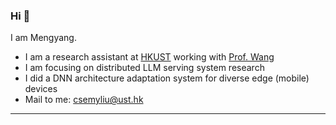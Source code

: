 ### Hi 👋

I am Mengyang.

- I am a research assistant at [HKUST](https://hkust.edu.hk/) working with [Prof. Wang](https://www.cse.ust.hk/~weiwa/)
- I am focusing on distributed LLM serving system research
- I did a DNN architecture adaptation system for diverse edge (mobile) devices
- Mail to me: csemyliu@ust.hk

---

